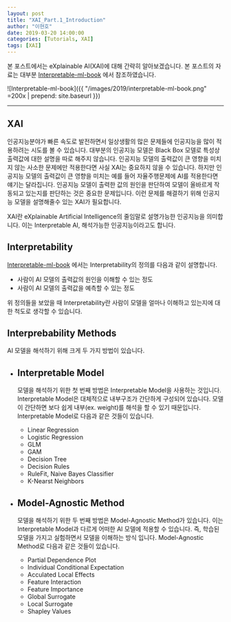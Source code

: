 ```yaml
---
layout: post
title: "XAI_Part.1_Introduction"
author: "이현호"
date: 2019-03-20 14:00:00
categories: [Tutorials, XAI]
tags: [XAI]
---
```


본 포스트에서는 eXplainable AI(XAI)에 대해 간략히 알아보겠습니다.
본 포스트의 자료는 대부분 [Interpretable-ml-book](https://christophm.github.io/interpretable-ml-book/) 에서 참조하였습니다.

![Interpretable-ml-book]({{ "/images/2019/interpretable-ml-book.png" =200x | prepend: site.baseurl }})

---

## XAI

인공지능분야가 빠른 속도로 발전하면서 일상생활의 많은 문제들에 인공지능을 많이 적용하려는 시도를 볼 수 있습니다. 대부분의 인공지능 모델은 Black Box 모델로 특성상 출력값에 대한 설명을 따로 해주지 않습니다. 인공지능 모델의 출력값이 큰 영향을 미치지 않는 사소한 문제에만 적용한다면 사실 XAI는 중요하지 않을 수 있습니다. 하지만 인공지능 모델의 출력값이 큰 영향을 미치는 예를 들어 자율주행문제에 AI를 적용한다면 얘기는 달라집니다. 인공지능 모델이 출력한 값의 원인을 판단하여 모델이 올바르게 작동되고 있는지를 판단하는 것은 중요한 문제입니다. 이런 문제를 해결하기 위해 인공지능 모델을 설명해줄수 있는  XAI가 필요합니다.

XAI란 eXplainable Artificial Intelligence의 줄임말로 설명가능한 인공지능을 의미합니다. 이는 Interpretable AI, 해석가능한 인공지능이라고도 합니다. 

## Interpretability

[Interpretable-ml-book](https://christophm.github.io/interpretable-ml-book/) 에서는 Interpretability의 정의를 다음과 같이 설명합니다.

- 사람이 AI 모델의 출력값의 원인을 이해할 수 있는 정도
- 사람이 AI 모델의 출력값을 예측할 수 있는 정도

위 정의들을 보았을 때 Interpretability란 사람이 모델을 얼마나 이해하고 있는지에 대한 척도로 생각할 수 있습니다.

## Interprebability Methods

AI 모델을 해석하기 위해 크게 두 가지 방법이 있습니다.

 - ## Interpretable Model
    모델을 해석하기 위한 첫 번째 방법은 Interpretable Model을 사용하는 것입니다. Interpretable Model은 대체적으로 내부구조가 간단하게 구성되어 있습니다. 모델이 간단하면 보다 쉽게 내부(ex. weight)를 해석을 할 수 있기 때문입니다. Interpretable Model로 다음과 같은 것들이 있습니다.

    - Linear Regression
    - Logistic Regression
    - GLM
    - GAM
    - Decision Tree
    - Decision Rules
    - RuleFit, Naive Bayes Classifier
    - K-Nearst Neighbors
    
 - ## Model-Agnostic Method
    모델을 해석하기 위한 두 번째 방법은 Model-Agnostic Method가 있습니다. 이는 Interpretable Model과 다르게 어떠한 AI 모델에 적용할 수 있습니다. 즉, 학습된 모델을 가지고 실험하면서 모델을 이해하는 방식 입니다. Model-Agnostic Method로 다음과 같은 것들이 있습니다.

     - Partial Dependence Plot
     - Individual Conditional Expectation
     - Acculated Local Effects
     - Feature Interaction
     - Feature Importance
     - Global Surrogate
     - Local Surrogate
     - Shapley Values
